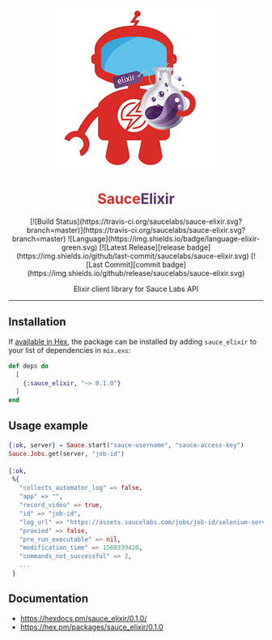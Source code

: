 <div style="margin:0px auto; width:100%; text-align:center;">
    <img src="https://raw.githubusercontent.com/saucelabs/sauce-elixir/master/img/elixir_sauce_bot.png" alt="Elixir Saucebot" />
    <h1><span style="color:#d92e27;">Sauce</span><span style="color:#5b326d;">Elixir</span></h1>
    [![Build Status](https://travis-ci.org/saucelabs/sauce-elixir.svg?branch=master)](https://travis-ci.org/saucelabs/sauce-elixir.svg?branch=master)
    ![Language](https://img.shields.io/badge/language-elixir-green.svg)
    [![Latest Release][release badge](https://img.shields.io/github/last-commit/saucelabs/sauce-elixir.svg)
    [![Last Commit][commit badge](https://img.shields.io/github/release/saucelabs/sauce-elixir.svg)
    <p>Elixir client library for Sauce Labs API</p>
    <hr />
</div>



## Installation

If [available in Hex](https://hex.pm/docs/publish), the package can be installed
by adding `sauce_elixir` to your list of dependencies in `mix.exs`:

```elixir
def deps do
  [
    {:sauce_elixir, "~> 0.1.0"}
  ]
end
```

## Usage example

```elixir
{:ok, server} = Sauce.start("sauce-username", "sauce-access-key")
Sauce.Jobs.get(server, "job-id")

{:ok,
 %{
   "collects_automator_log" => false,
   "app" => "",
   "record_video" => true,
   "id" => "job-id",
   "log_url" => "https://assets.saucelabs.com/jobs/job-id/selenium-server.log",
   "proxied" => false,
   "pre_run_executable" => nil,
   "modification_time" => 1560339420,
   "commands_not_successful" => 2,
   ...
 }
 ```

 ## Documentation

 * https://hexdocs.pm/sauce_elixir/0.1.0/
 * https://hex.pm/packages/sauce_elixir/0.1.0

<!-- Links (alphabetically) -->
[commit]: https://github.com/saucelabs/sauce-elixir/commit/HEAD
[release]: https://github.com/saucelabs/sauce-elixir/releases/latest

<!-- Badges (alphabetically) -->
[commit badge]: https://img.shields.io/github/last-commit/saucelabs/sauce-elixir.svg
[release badge]: https://img.shields.io/github/release/saucelabs/sauce-elixir.svg
